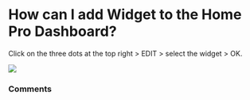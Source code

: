 # How can I add Widget to the Home Pro Dashboard?

<p class="no-margin">Click on the three dots at the top right &gt; EDIT &gt; select the widget &gt; OK.</p>
<p class="no-margin"></p>
<div class="intercom-container"><img src="https://teams-pro.intercom-attachments-1.com/i/o/664845439/a399eda66e9044a4ceff6fa3/how_can_i_add_widget_to_the_home_pro_dashboard.png"></div>

### Comments

<Commentaire />